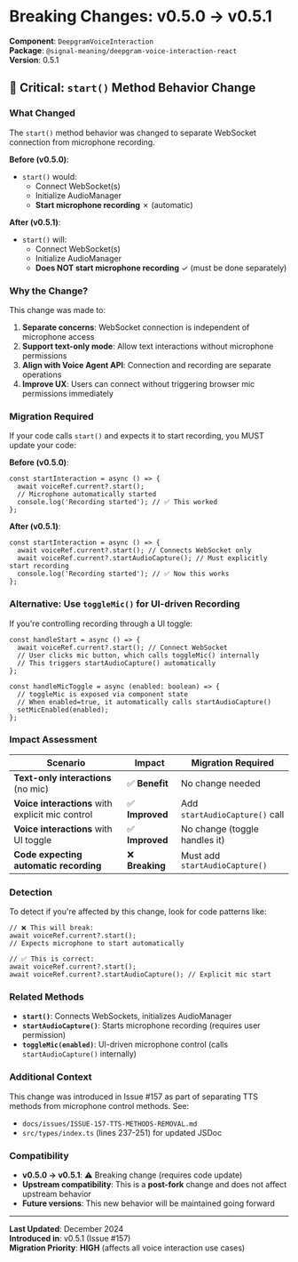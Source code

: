 # Breaking Changes: v0.5.0 → v0.5.1

**Component**: `DeepgramVoiceInteraction`  
**Package**: `@signal-meaning/deepgram-voice-interaction-react`  
**Version**: 0.5.1

## 🚨 Critical: `start()` Method Behavior Change

### What Changed

The `start()` method behavior was changed to separate WebSocket connection from microphone recording.

**Before (v0.5.0)**:
- `start()` would:
  - Connect WebSocket(s)
  - Initialize AudioManager
  - **Start microphone recording** ✗ (automatic)

**After (v0.5.1)**:
- `start()` will:
  - Connect WebSocket(s)
  - Initialize AudioManager
  - **Does NOT start microphone recording** ✓ (must be done separately)

### Why the Change?

This change was made to:
1. **Separate concerns**: WebSocket connection is independent of microphone access
2. **Support text-only mode**: Allow text interactions without microphone permissions
3. **Align with Voice Agent API**: Connection and recording are separate operations
4. **Improve UX**: Users can connect without triggering browser mic permissions immediately

### Migration Required

If your code calls `start()` and expects it to start recording, you MUST update your code:

**Before (v0.5.0)**:
```tsx
const startInteraction = async () => {
  await voiceRef.current?.start();
  // Microphone automatically started
  console.log('Recording started'); // ✅ This worked
};
```

**After (v0.5.1)**:
```tsx
const startInteraction = async () => {
  await voiceRef.current?.start(); // Connects WebSocket only
  await voiceRef.current?.startAudioCapture(); // Must explicitly start recording
  console.log('Recording started'); // ✅ Now this works
};
```

### Alternative: Use `toggleMic()` for UI-driven Recording

If you're controlling recording through a UI toggle:

```tsx
const handleStart = async () => {
  await voiceRef.current?.start(); // Connect WebSocket
  // User clicks mic button, which calls toggleMic() internally
  // This triggers startAudioCapture() automatically
};

const handleMicToggle = async (enabled: boolean) => {
  // toggleMic is exposed via component state
  // When enabled=true, it automatically calls startAudioCapture()
  setMicEnabled(enabled);
};
```

### Impact Assessment

| Scenario | Impact | Migration Required |
|----------|--------|-------------------|
| **Text-only interactions** (no mic) | ✅ **Benefit** | No change needed |
| **Voice interactions** with explicit mic control | ✅ **Improved** | Add `startAudioCapture()` call |
| **Voice interactions** with UI toggle | ✅ **Improved** | No change (toggle handles it) |
| **Code expecting automatic recording** | ❌ **Breaking** | Must add `startAudioCapture()` |

### Detection

To detect if you're affected by this change, look for code patterns like:

```tsx
// ❌ This will break:
await voiceRef.current?.start();
// Expects microphone to start automatically

// ✅ This is correct:
await voiceRef.current?.start();
await voiceRef.current?.startAudioCapture(); // Explicit mic start
```

### Related Methods

- **`start()`**: Connects WebSockets, initializes AudioManager
- **`startAudioCapture()`**: Starts microphone recording (requires user permission)
- **`toggleMic(enabled)`**: UI-driven microphone control (calls `startAudioCapture()` internally)

### Additional Context

This change was introduced in Issue #157 as part of separating TTS methods from microphone control methods. See:
- `docs/issues/ISSUE-157-TTS-METHODS-REMOVAL.md`
- `src/types/index.ts` (lines 237-251) for updated JSDoc

### Compatibility

- **v0.5.0 → v0.5.1**: ⚠️ Breaking change (requires code update)
- **Upstream compatibility**: This is a **post-fork** change and does not affect upstream behavior
- **Future versions**: This new behavior will be maintained going forward

---

**Last Updated**: December 2024  
**Introduced in**: v0.5.1 (Issue #157)  
**Migration Priority**: **HIGH** (affects all voice interaction use cases)
